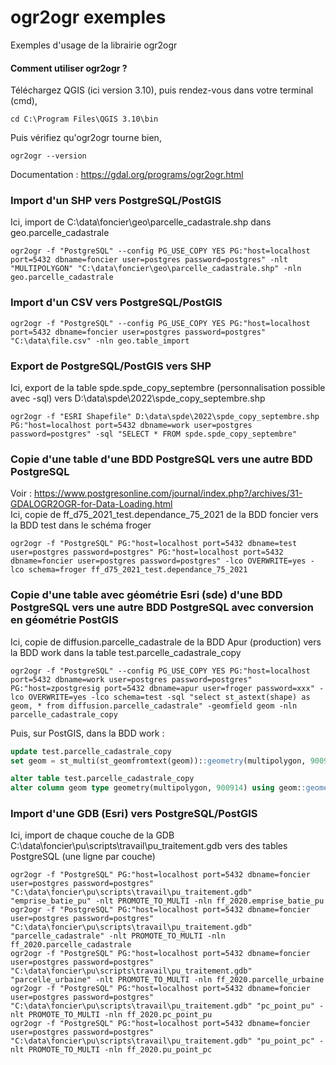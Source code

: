 # ogr2ogr exemples
Exemples d'usage de la librairie ogr2ogr

#### Comment utiliser ogr2ogr ?
Téléchargez QGIS (ici version 3.10), puis rendez-vous dans votre terminal (cmd),
```
cd C:\Program Files\QGIS 3.10\bin
```
Puis vérifiez qu'ogr2ogr tourne bien,
```
ogr2ogr --version
```

Documentation : https://gdal.org/programs/ogr2ogr.html

### Import d'un SHP vers PostgreSQL/PostGIS
Ici, import de C:\data\foncier\geo\parcelle_cadastrale.shp dans geo.parcelle_cadastrale
```
ogr2ogr -f "PostgreSQL" --config PG_USE_COPY YES PG:"host=localhost port=5432 dbname=foncier user=postgres password=postgres" -nlt "MULTIPOLYGON" "C:\data\foncier\geo\parcelle_cadastrale.shp" -nln geo.parcelle_cadastrale
```

### Import d'un CSV vers PostgreSQL/PostGIS
```
ogr2ogr -f "PostgreSQL" --config PG_USE_COPY YES PG:"host=localhost port=5432 dbname=foncier user=postgres password=postgres" "C:\data\file.csv" -nln geo.table_import
```

### Export de PostgreSQL/PostGIS vers SHP
Ici, export de la table spde.spde_copy_septembre (personnalisation possible avec -sql) vers D:\data\spde\2022\spde_copy_septembre.shp
```
ogr2ogr -f "ESRI Shapefile" D:\data\spde\2022\spde_copy_septembre.shp PG:"host=localhost port=5432 dbname=work user=postgres password=postgres" -sql "SELECT * FROM spde.spde_copy_septembre"
```

### Copie d'une table d'une BDD PostgreSQL vers une autre BDD PostgreSQL
Voir : https://www.postgresonline.com/journal/index.php?/archives/31-GDALOGR2OGR-for-Data-Loading.html  
Ici, copie de ff_d75_2021_test.dependance_75_2021 de la BDD foncier vers la BDD test dans le schéma froger
```
ogr2ogr -f "PostgreSQL" PG:"host=localhost port=5432 dbname=test user=postgres password=postgres" PG:"host=localhost port=5432 dbname=foncier user=postgres password=postgres" -lco OVERWRITE=yes -lco schema=froger ff_d75_2021_test.dependance_75_2021
```

### Copie d'une table avec géométrie Esri (sde) d'une BDD PostgreSQL vers une autre BDD PostgreSQL avec conversion en géométrie PostGIS
Ici, copie de diffusion.parcelle_cadastrale de la BDD Apur (production) vers la BDD work dans la table test.parcelle_cadastrale_copy
```
ogr2ogr -f "PostgreSQL" --config PG_USE_COPY YES PG:"host=localhost port=5432 dbname=work user=postgres password=postgres" PG:"host=zpostgresig port=5432 dbname=apur user=froger password=xxx" -lco OVERWRITE=yes -lco schema=test -sql "select st_astext(shape) as geom, * from diffusion.parcelle_cadastrale" -geomfield geom -nln parcelle_cadastrale_copy
```

Puis, sur PostGIS, dans la BDD work :
```sql
update test.parcelle_cadastrale_copy
set geom = st_multi(st_geomfromtext(geom))::geometry(multipolygon, 900914)

alter table test.parcelle_cadastrale_copy
alter column geom type geometry(multipolygon, 900914) using geom::geometry(multipolygon, 900914)
```

### Import d'une GDB (Esri) vers PostgreSQL/PostGIS
Ici, import de chaque couche de la GDB C:\data\foncier\pu\scripts\travail\pu_traitement.gdb vers des tables PostgreSQL (une ligne par couche)
```
ogr2ogr -f "PostgreSQL" PG:"host=localhost port=5432 dbname=foncier user=postgres password=postgres" "C:\data\foncier\pu\scripts\travail\pu_traitement.gdb" "emprise_batie_pu" -nlt PROMOTE_TO_MULTI -nln ff_2020.emprise_batie_pu
ogr2ogr -f "PostgreSQL" PG:"host=localhost port=5432 dbname=foncier user=postgres password=postgres" "C:\data\foncier\pu\scripts\travail\pu_traitement.gdb" "parcelle_cadastrale" -nlt PROMOTE_TO_MULTI -nln ff_2020.parcelle_cadastrale
ogr2ogr -f "PostgreSQL" PG:"host=localhost port=5432 dbname=foncier user=postgres password=postgres" "C:\data\foncier\pu\scripts\travail\pu_traitement.gdb" "parcelle_urbaine" -nlt PROMOTE_TO_MULTI -nln ff_2020.parcelle_urbaine
ogr2ogr -f "PostgreSQL" PG:"host=localhost port=5432 dbname=foncier user=postgres password=postgres" "C:\data\foncier\pu\scripts\travail\pu_traitement.gdb" "pc_point_pu" -nlt PROMOTE_TO_MULTI -nln ff_2020.pc_point_pu
ogr2ogr -f "PostgreSQL" PG:"host=localhost port=5432 dbname=foncier user=postgres password=postgres" "C:\data\foncier\pu\scripts\travail\pu_traitement.gdb" "pu_point_pc" -nlt PROMOTE_TO_MULTI -nln ff_2020.pu_point_pc
```
